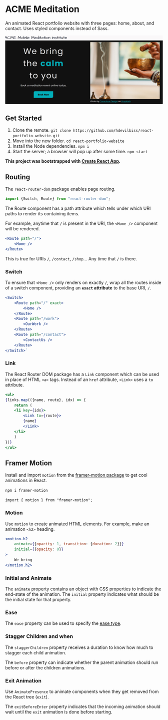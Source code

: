 # ACME Meditation

An animated React portfolio website with three pages: home, about, and contact. Uses styled components instead of Sass.

![A screenshot of the about section reading ACME Mobile Meditation Institute we bring the calm to you](docs/images/about-section-screenshot.jpg)

## Get Started

1. Clone the remote. `git clone https://github.com/hdevilbiss/react-portfolio-website.git`
1. Move into the new folder. `cd react-portfolio-website`
1. Install the Node dependencies. `npm i`
1. Start the server; a browser will pop up after some time. `npm start`

**This project was bootstrapped with [Create React App](https://github.com/facebook/create-react-app).**

## Routing

The `react-router-dom` package enables page routing.

```jsx
import {Switch, Route} from "react-router-dom";
```

The Route component has a path attribute which tells under which URI paths to render its containing items.

For example, anytime that `/` is present in the URI, the `<Home />` component will be rendered.

```jsx
<Route path="/">
    <Home />
</Route>
```

This is true for URIs `/`, `/contact`, `/shop`... Any time that `/` is there.

### Switch

To ensure that `<Home />` only renders on exactly `/`, wrap all the routes inside of a switch component, providing an **`exact` attribute** to the base URI, `/`.

```jsx
<Switch>
    <Route path="/" exact>
        <Home />
    </Route>
    <Route path="/work">
        <OurWork />
    </Route>
    <Route path="/contact">
        <ContactUs />
    </Route>
</Switch>`
```

### Link

The React Router DOM package has a `Link` component which can be used in place of HTML `<a>` tags. Instead of an `href` attribute, `<Link>` uses a `to` attribute.

```jsx
<ul>
{links.map(({name, route}, idx) => {
    return (
    <li key={idx}>
        <Link to={route}>
        {name}
        </Link>
    </li>
    )
})}
</ul>
```

## Framer Motion

Install and import `motion` from the [framer-motion package](https://www.framer.com/motion/) to get cool animations in React.

`npm i framer-motion`

`import { motion } from "framer-motion";`

### Motion

Use `motion` to create animated HTML elements. For example, make an animation `<h2>` heading.

```jsx
<motion.h2
    animate={{opacity: 1, transition: {duration: 2}}}
    initial={{opacity: 0}}
>
    We bring
</motion.h2>
```

### Initial and Animate

The `animate` property contains an object with CSS properties to indicate the end-state of the animation. The `initial` property indicates what should be the initial state for that property.

### Ease

The `ease` property can be used to specify the [ease type](https://www.framer.com/api/motion/types/#tween.ease).

### Stagger Children and when

The `staggerChildren` property receives a duration to know how much to stagger each child animation.

The `before` property can indicate whether the parent animation should run before or after the children animations.

### Exit Animation

Use `AnimatePresence` to animate components when they get removed from the React tree (`exit`).

The `exitBeforeEnter` property indicates that the incoming animation should wait until the `exit` animation is done before starting.
